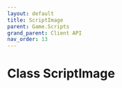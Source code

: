 ```yaml
---
layout: default
title: ScriptImage
parent: Game.Scripts
grand_parent: Client API
nav_order: 13
---
```


<!-- 하단에 독스 내용 작성 -->

# Class ScriptImage

